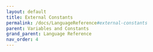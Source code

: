 ```yaml
---
layout: default
title: External Constants
permalink: /docs/LanguageReference#external-constants
parent: Variables and Constants
grand_parent: Language Reference
nav_order: 4
---
```

